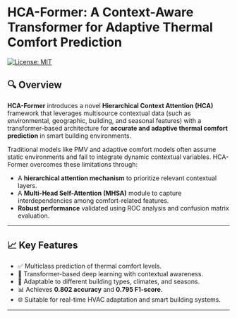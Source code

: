 # HCA-Former: A Context-Aware Transformer for Adaptive Thermal Comfort Prediction

[![License: MIT](https://img.shields.io/badge/License-MIT-yellow.svg)](LICENSE)

## 🔍 Overview

**HCA-Former** introduces a novel **Hierarchical Context Attention (HCA)** framework that leverages multisource contextual data (such as environmental, geographic, building, and seasonal features) with a transformer-based architecture for **accurate and adaptive thermal comfort prediction** in smart building environments.

Traditional models like PMV and adaptive comfort models often assume static environments and fail to integrate dynamic contextual variables. HCA-Former overcomes these limitations through:

- A **hierarchical attention mechanism** to prioritize relevant contextual layers.
- A **Multi-Head Self-Attention (MHSA)** module to capture interdependencies among comfort-related features.
- **Robust performance** validated using ROC analysis and confusion matrix evaluation.

---

## 📈 Key Features

- ✅ Multiclass prediction of thermal comfort levels.
- 🧠 Transformer-based deep learning with contextual awareness.
- 🏢 Adaptable to different building types, climates, and seasons.
- 📊 Achieves **0.802 accuracy** and **0.795 F1-score**.
- 🌐 Suitable for real-time HVAC adaptation and smart building systems.

---



